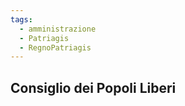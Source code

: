 ```yaml
---
tags:
  - amministrazione
  - Patriagis
  - RegnoPatriagis
---
```



## Consiglio dei Popoli Liberi

